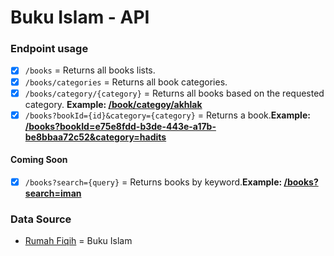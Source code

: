 # Buku Islam - API

### Endpoint usage

- [x] `/books` = Returns all books lists.
- [x] `/books/categories` = Returns all book categories.
- [x] `/books/category/{category}` = Returns all books based on the requested category. **Example: [/book/categoy/akhlak](https://buku-islam-api.vercel.app/books/category/akhlak)**
- [x] `/books?bookId={id}&category={category}` = Returns a book.**Example: [/books?bookId=e75e8fdd-b3de-443e-a17b-be8bbaa72c52&category=hadits](https://buku-islam-api.vercel.app/books?bookId=e75e8fdd-b3de-443e-a17b-be8bbaa72c52&category=hadits)**

#### Coming Soon

- [x] `/books?search={query}` = Returns books by keyword.**Example: [/books?search=iman](https://buku-islam-api.vercel.app/books?search=iman)**

### Data Source

- [Rumah Fiqih](https://rumahfiqih.com/) = Buku Islam
